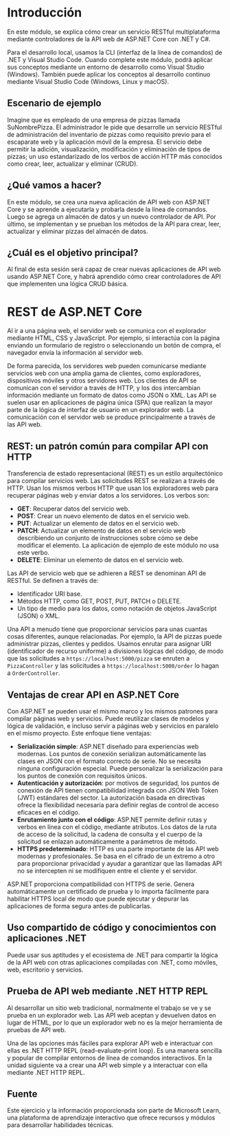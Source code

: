 # Introducción

En este módulo, se explica cómo crear un servicio RESTful multiplataforma mediante controladores de la API web de ASP.NET Core con .NET y C#.

Para el desarrollo local, usamos la CLI (interfaz de la línea de comandos) de .NET y Visual Studio Code. Cuando complete este módulo, podrá aplicar sus conceptos mediante un entorno de desarrollo como Visual Studio (Windows). También puede aplicar los conceptos al desarrollo continuo mediante Visual Studio Code (Windows, Linux y macOS).

## Escenario de ejemplo

Imagine que es empleado de una empresa de pizzas llamada SuNombrePizza. El administrador le pide que desarrolle un servicio RESTful de administración del inventario de pizzas como requisito previo para el escaparate web y la aplicación móvil de la empresa. El servicio debe permitir la adición, visualización, modificación y eliminación de tipos de pizzas; un uso estandarizado de los verbos de acción HTTP más conocidos como crear, leer, actualizar y eliminar (CRUD).

## ¿Qué vamos a hacer?

En este módulo, se crea una nueva aplicación de API web con ASP.NET Core y se aprende a ejecutarla y probarla desde la línea de comandos. Luego se agrega un almacén de datos y un nuevo controlador de API. Por último, se implementan y se prueban los métodos de la API para crear, leer, actualizar y eliminar pizzas del almacén de datos.

## ¿Cuál es el objetivo principal?

Al final de esta sesión será capaz de crear nuevas aplicaciones de API web usando ASP.NET Core, y habrá aprendido cómo crear controladores de API que implementen una lógica CRUD básica.

# REST de ASP.NET Core

Al ir a una página web, el servidor web se comunica con el explorador mediante HTML, CSS y JavaScript. Por ejemplo, si interactúa con la página enviando un formulario de registro o seleccionando un botón de compra, el navegador envía la información al servidor web.

De forma parecida, los servidores web pueden comunicarse mediante servicios web con una amplia gama de clientes, como exploradores, dispositivos móviles y otros servidores web. Los clientes de API se comunican con el servidor a través de HTTP, y los dos intercambian información mediante un formato de datos como JSON o XML. Las API se suelen usar en aplicaciones de página única (SPA) que realizan la mayor parte de la lógica de interfaz de usuario en un explorador web. La comunicación con el servidor web se produce principalmente a través de las API web.

## REST: un patrón común para compilar API con HTTP

Transferencia de estado representacional (REST) es un estilo arquitectónico para compilar servicios web. Las solicitudes REST se realizan a través de HTTP. Usan los mismos verbos HTTP que usan los exploradores web para recuperar páginas web y enviar datos a los servidores. Los verbos son:

- **GET**: Recuperar datos del servicio web.
- **POST**: Crear un nuevo elemento de datos en el servicio web.
- **PUT**: Actualizar un elemento de datos en el servicio web.
- **PATCH**: Actualizar un elemento de datos en el servicio web describiendo un conjunto de instrucciones sobre cómo se debe modificar el elemento. La aplicación de ejemplo de este módulo no usa este verbo.
- **DELETE**: Eliminar un elemento de datos en el servicio web.

Las API de servicio web que se adhieren a REST se denominan API de RESTful. Se definen a través de:

- Identificador URI base.
- Métodos HTTP, como GET, POST, PUT, PATCH o DELETE.
- Un tipo de medio para los datos, como notación de objetos JavaScript (JSON) o XML.

Una API a menudo tiene que proporcionar servicios para unas cuantas cosas diferentes, aunque relacionadas. Por ejemplo, la API de pizzas puede administrar pizzas, clientes y pedidos. Usamos enrutar para asignar URI (identificador de recurso uniforme) a divisiones lógicas del código, de modo que las solicitudes a `https://localhost:5000/pizza` se enruten a `PizzaController` y las solicitudes a `https://localhost:5000/order` lo hagan a `OrderController`.

## Ventajas de crear API en ASP.NET Core

Con ASP.NET se pueden usar el mismo marco y los mismos patrones para compilar páginas web y servicios. Puede reutilizar clases de modelos y lógica de validación, e incluso servir a páginas web y servicios en paralelo en el mismo proyecto. Este enfoque tiene ventajas:

- **Serialización simple**: ASP.NET diseñado para experiencias web modernas. Los puntos de conexión serializan automáticamente las clases en JSON con el formato correcto de serie. No se necesita ninguna configuración especial. Puede personalizar la serialización para los puntos de conexión con requisitos únicos.
- **Autenticación y autorización**: por motivos de seguridad, los puntos de conexión de API tienen compatibilidad integrada con JSON Web Token (JWT) estándares del sector. La autorización basada en directivas ofrece la flexibilidad necesaria para definir reglas de control de acceso eficaces en el código.
- **Enrutamiento junto con el código**: ASP.NET permite definir rutas y verbos en línea con el código, mediante atributos. Los datos de la ruta de acceso de la solicitud, la cadena de consulta y el cuerpo de la solicitud se enlazan automáticamente a parámetros de método.
- **HTTPS predeterminado**: HTTP es una parte importante de las API web modernas y profesionales. Se basa en el cifrado de un extremo a otro para proporcionar privacidad y ayudar a garantizar que las llamadas API no se intercepten ni se modifiquen entre el cliente y el servidor.

ASP.NET proporciona compatibilidad con HTTPS de serie. Genera automáticamente un certificado de prueba y lo importa fácilmente para habilitar HTTPS local de modo que puede ejecutar y depurar las aplicaciones de forma segura antes de publicarlas.

## Uso compartido de código y conocimientos con aplicaciones .NET

Puede usar sus aptitudes y el ecosistema de .NET para compartir la lógica de la API web con otras aplicaciones compiladas con .NET, como móviles, web, escritorio y servicios.

## Prueba de API web mediante .NET HTTP REPL

Al desarrollar un sitio web tradicional, normalmente el trabajo se ve y se prueba en un explorador web. Las API web aceptan y devuelven datos en lugar de HTML, por lo que un explorador web no es la mejor herramienta de pruebas de API web.

Una de las opciones más fáciles para explorar API web e interactuar con ellas es .NET HTTP REPL (read-evaluate-print loop). Es una manera sencilla y popular de compilar entornos de línea de comandos interactivos. En la unidad siguiente va a crear una API web simple y a interactuar con ella mediante .NET HTTP REPL.

## Fuente

Este ejercicio y la información proporcionada son parte de Microsoft Learn, una plataforma de aprendizaje interactivo que ofrece recursos y módulos para desarrollar habilidades técnicas.